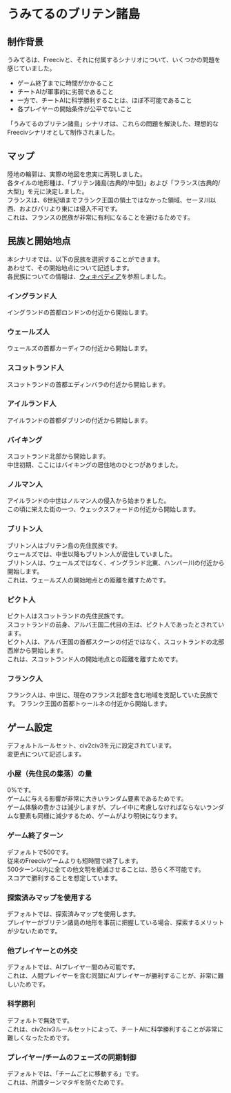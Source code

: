# うみてるのブリテン諸島
## 制作背景
うみてるは、Freecivと、それに付属するシナリオについて、いくつかの問題を感じていました。
- ゲーム終了までに時間がかかること
- チートAIが軍事的に劣弱であること
- 一方で、チートAIに科学勝利することは、ほぼ不可能であること
- 各プレイヤーの開始条件が公平でないこと

「うみてるのブリテン諸島」シナリオは、これらの問題を解決した、理想的なFreecivシナリオとして制作されました。
## マップ
陸地の輪郭は、実際の地図を忠実に再現しました。  
各タイルの地形種は、「ブリテン諸島(古典的/中型)」および「フランス(古典的/大型)」を元に決定しました。  
フランスは、6世紀頃までフランク王国の領土ではなかった領域、セーヌ川以西、およびパリより東には侵入不可です。  
これは、フランスの民族が非常に有利になることを避けるためです。
## 民族と開始地点
本シナリオでは、以下の民族を選択することができます。  
あわせて、その開始地点について記述します。  
各民族についての情報は、[ウィキペディア](https://ja.wikipedia.org/wiki/%E3%82%A4%E3%82%AE%E3%83%AA%E3%82%B9%E3%81%AE%E6%AD%B4%E5%8F%B2)を参照しました。
### イングランド人
イングランドの首都ロンドンの付近から開始します。
### ウェールズ人
ウェールズの首都カーディフの付近から開始します。
### スコットランド人
スコットランドの首都エディンバラの付近から開始します。
### アイルランド人
アイルランドの首都ダブリンの付近から開始します。
### バイキング
スコットランド北部から開始します。  
中世初期、ここにはバイキングの居住地のひとつがありました。
### ノルマン人
アイルランドの中世はノルマン人の侵入から始まりました。  
この頃に栄えた街の一つ、ウェックスフォードの付近から開始します。
### ブリトン人
ブリトン人はブリテン島の先住民族です。  
ウェールズでは、中世以降もブリトン人が居住していました。  
ブリトン人は、ウェールズではなく、イングランド北東、ハンバー川の付近から開始します。  
これは、ウェールズ人の開始地点との距離を離すためです。
### ピクト人
ピクト人はスコットランドの先住民族です。  
スコットランドの前身、アルバ王国二代目の王は、ピクト人であったとされています。  
ピクト人は、アルバ王国の首都スクーンの付近ではなく、スコットランドの北部西岸から開始します。  
これは、スコットランド人の開始地点との距離を離すためです。
### フランク人
フランク人は、中世に、現在のフランス北部を含む地域を支配していた民族です。
フランク王国の首都トゥールネの付近から開始します。
## ゲーム設定
デフォルトルールセット、civ2civ3を元に設定されています。  
変更点について記述します。
### 小屋（先住民の集落）の量
0%です。  
ゲームに与える影響が非常に大きいランダム要素であるためです。  
ゲーム体験の豊かさは減少しますが、プレイ中に考慮しなければならないランダムな要素も同様に減少するため、ゲームがより明快になります。
### ゲーム終了ターン
デフォルトで500です。  
従来のFreecivゲームよりも短時間で終了します。  
500ターン以内に全ての他文明を絶滅させることは、恐らく不可能です。  
スコアで勝利することを想定しています。
### 探索済みマップを使用する
デフォルトでは、探索済みマップを使用します。  
プレイヤーがブリテン諸島の地形を事前に把握している場合、探索するメリットが少ないためです。
### 他プレイヤーとの外交
デフォルトでは、AIプレイヤー間のみ可能です。  
これは、人間プレイヤーを含む同盟にAIプレイヤーが勝利することが、非常に難しいためです。
### 科学勝利
デフォルトで無効です。  
これは、civ2civ3ルールセットによって、チートAIに科学勝利することが非常に難しくなったためです。
### プレイヤー/チームのフェーズの同期制御
デフォルトでは、「チームごとに移動する」です。  
これは、所謂ターンマタギを防ぐためです。
